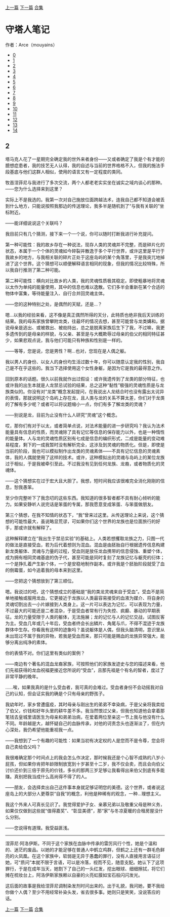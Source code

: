 [上一篇](./守塔人笔记01.md)  [下一篇](./守塔人笔记03.md)  [合集](../同人目录.md)

# 守塔人笔记

作者：Arce（mouyains）

* [0](./守塔人笔记00.md)
* [1](./守塔人笔记01.md)
* [2](./守塔人笔记02.md)
* [3](./守塔人笔记03.md)
* [4](./守塔人笔记04.md)
* [5](./守塔人笔记05.md)
* [6](./守塔人笔记06.md)
* [7](./守塔人笔记07.md)
* [8](./守塔人笔记08.md)
* [9](./守塔人笔记09.md)
* [10](./守塔人笔记10.md)
* [11](./守塔人笔记11.md)
* [12](./守塔人笔记12.md)
* [13](./守塔人笔记13.md)
* [14](./守塔人笔记14.md)
  
  
## 2
塔马克人花了一星期完全确定我的世外来者身份——又或者确定了我是个有才能的臆想症患者，我的技艺无人认得，我的自述与当前的世界格格不入，但我的施法手段基底与他们这群人相似，使用的语言又有一定程度的类同。

牧首涅菲尼与我进行了多次交流，两个人都老老实实坐在诚实之域内谈心的那种。
——您为什么选择来到这里？

实际上不是我选的。我第一次对自己施放位面跨越法术，连我自己都不知道会被丢到什么地方，只能说按照我那边的传送理论，我多半是随机到了“与我有关联的”坐标附近。

——能详细说说这个关联吗？

我目前只有几个猜测，接下来一个一个说，你可以随时打断我进行补充提问。

第一种可能性：我的故乡存在一种说法，现存人类的灵魂并不完整，而是碎片化的状态，本属于一个个体的灵魂如今碎裂并散逸于多个平行世界，或许这里是平行于我故乡的地方，与我相关联的碎片正处于这座岛屿的某个角落里，于是我突兀地掉进了这个世界。这个猜想可以顺便解释语言相同的现象，但我的情况比较特殊，所以我自行推测了第二种可能。

第二种可能性：横向对比故乡的人类，我的灵魂性质极其稳定。即使粗暴地将灵魂以太作为单纯的能量使用，其中的信息也难以逸散。它们多半会重新在某个合适的物体中富集，等待能量注入、自行合并回灵魂主体。

——您的这种特别之处，是偶然的天赋，还是…？

嗯…以我的经验来看，这不像是真正偶然所得的天分，此特质也绝非我后天训练的结果。我的母系家族曾攀附龙类，往最坏的情况去想，甚至可能曾与龙类媾和。据说母亲是逃出、或被救出、被劫持出，总之是脱离家族后生下了我，不过嘛，我更多遗传到的是母亲的样貌，与父亲、甚至是与大概欺辱过母亲的伯父的相同特征甚少，如果悲观点说，我与他们可能只有种族和性别是一样的。

——等等，您是说，您是男性？啊…也对，您现在是人偶之躯。

我以男人的身份、以女人的身份均生活过数十年，你可以随意认定我的性别，我自己是不在乎这些的。我当下选择使用这个女性身躯，是因为它是我的最得意之作。

回到原本的话题。很久以前我就作出过假设：或许我遗传到了龙类的部分特征，也或许我的出生本就是人龙禁忌试验的结果，总之这种“黏性”极强的灵魂性质是与龙族类似的。你没有对“龙类”概念发起提问，在我说出人龙结合时也没有露出太诧异的表情，那就说明这个岛屿上存在龙，且人类与龙的关系不算太差，你们对于龙类的了解有多少呢？或者可以将议题缩小一点，你们有多了解龙类的灵魂？

——别说是龙，目前为止没有什么人研究“灵魂”这个概念。

哎，那你们有对于以太，或者简单点说，对法术能量的进一步研究吗？我认为法术能量具有信息的性质，而灵魂除了具有记忆等信息的保存能力以外，也是一种惰性的能量体。人与龙的灵魂性质区别有七成是信息的编织形式，二成是能量的变动难易程度，剩下的一成我暂时没有解析完全，这涉及到灵魂的物质化。但是，即使是当前的阶段，我也可以模拟制作出龙类的灵魂素体——不具有记忆信息的灵魂素体，我的人偶就使用了这样的技术。或许，这种模拟出的灵魂与岛屿上的某位龙族过于相似，于是我被牵引至此。不过我没有见到任何龙族、龙裔，或者物质化的灵魂体。

——这个猜想实在过于宏大且大胆了。我想，短时间我应该很难完全消化刚刚的信息，恕我愚笨。

至少你完整听下了我念叨的这些东西。我知道的很多智者都不具有耐心倾听的能力。如果安静听人说完话是笨蛋的专属，那我愿意变成笨蛋、与笨蛋做朋友。

第三个猜想，在我不知情的状态下，“我”曾来过这里。从传送理论上来说，这个猜想的可能性最大，虽说略显荒谬，可如果你们这个世界的龙族也是位面旅行的好手，那或许就有解释了。

这种解释建立在“我出生于禁忌实验”的基础上。人类若想攫取龙族之力，只图一代的做法是直接受血，若为后代着想则为混血。混血是由胚胎自行根据遗传信息构建新龙类躯体、灵魂与力量的过程，受血则是放任龙血携带的信息侵蚀、重塑个体，成为拥有相同灵魂基底的伪子代，甚至可能是同时复刻了龙族记忆与躯壳的衍体；一个是挣扎着产生新个体，一个是安稳地制作副本。或许我是个胚胎阶段就受了血的倒霉蛋，如今追着我的母本来到这里。

——您把这个猜想放到了第三顺位。

嗯。我说过的吧，这个猜想成立的基础是“我的类龙灵魂来自于受血”。受血不是简单地接触或服用龙血，它更接近于龙族以人类最容易接受的血液为媒介、将自身的灵魂切割出去一小片嫁接到人类身上。这一片可以表达为记忆，可以表现为力量，不过最大的可能还是二者混杂，于是受血者常有行为失控、疯癫、暴动的早期表征。龙的力量受限于人类的躯体，无法施展；龙的记忆与人的记忆交战，试图反客为主。受血几年或几十年后，受血者终会长出鳞片、角尾与爪，不得不混迹于龙族群体中生存。你看我有这样的迹象吗？虽说躯体是人偶，但我头脑清明，意识里从未出现过不属于我的异物，若我是受血而来，那只可能是赐血的龙族异常强大，能够分离出纯净的素体。

你的表情不对。你们这里有类似的案例？

——南边有个著名的混血龙裔家族，可按照他们的家族发迹史与您的描述来看，他们先祖获得的龙血祝福更接近您所说的“受血”，且那先祖是个有名的智者，度过了非常平静的晚年。

……唉，如果我真的是什么受血者，我可真的会难过。受血者身份不会动摇我对自己的认知，但会证实我的确是个只有母亲的野孩子。

我幼年时，家乡曾遭瘟疫，其时母亲与刚出生的弟弟不幸染病，于是父亲将我卖给了伯父，价钱和好年头里的耕牛差不多。我当然恨过父亲，但我也知道他会拿着那笔钱去皇城里请医生为母亲和弟弟治病，在爱着两位至亲这一节上我与他没有什么不同。年龄越是大，越怀疑自己的血脉传承，对他的诃责念头也逐渐淡了，但在内心深处，我仍希望他能重视我一点。

——我想到了一个有趣的可能性：如果当初有决定权的人是您而不是令尊，您会将自己卖给伯父吗？

我很难确定那个时间点上的我会怎么作决定，那时候我还是个心智不成熟的八岁小屁孩，但如果你肯把年龄限制放宽到十岁甚至十二岁，我不仅会卖，而且会向伯父讨价还价到三倍于原先的价钱，多长的那两三岁足够让我看得出来伯父到底有多能赚。真别把我当成什么高尚得不得了的人。

——朋友，会选择卖出自己这件事本身就足够证明您的美德。这个世界，或者说这座岛上的大部分人更尊崇“自我”的概念，利他是种稀有的观念，一种…理想主义。

我这个外来人可真长见识了。我觉得爱护子女、亲慕兄弟以及敬重父母是种义务，如果仅仅做到这些就“值得嘉奖”、“彰显美德”，那“家”与冬凉夏暖的合租房屋没什么分别。

——您说得有道理。我受益匪浅。

--------------

涅菲尼·阿洛伊斯。不同于这个家族在血脉中传承的雷厉风行个性，她是个温和的、迷茫的废品。以她的才能足够在普通人中鹤立鸡群，但鹤之上还有一群毛色鲜亮的火凤凰。在这个家族中，软弱是无异于愚蠢的罪行，没有人直接用言语征讨她，可“质问”本就不限于言语，可以是冷落，视而不见，随意支配。她认下了这项罪行，于是在成年当天，她割下了自己的一头红发，挖出眼球、细细擦拭，将它们摊在梳妆台上，阿洛伊斯家族赖以自豪的火亮虹膜如宝石般闪闪发光。

这后面的故事是我给涅菲尼调制染发剂时问出来的。出于礼貌，我问她，要不我给你做个人偶？至少不用经常补染头发，省去很多事。她则只是笑笑，没说答应的话。


[上一篇](./守塔人笔记01.md)  [下一篇](./守塔人笔记03.md)  [合集](../同人目录.md)
